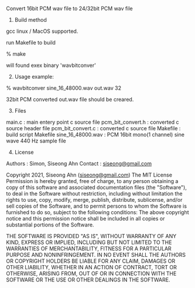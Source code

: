 Convert 16bit PCM wav file to 24/32bit PCM wav file


1. Build method

gcc linux / MacOS supported.

run Makefile to build

% make

will found exex binary 'wavbitconver'



2. Usage example:

% wavbitconver sine_16_48000.wav out.wav 32

32bit PCM converted out.wav file should be creared.


3. Files

main.c              : main entery point c source file
pcm_bit_convert.h   : converted c source header file
pcm_bit_convert.c   : converted c source file
Makefile            : build script Makefile
sine_16_48000.wav   : PCM 16bit mono(1 channel) sine wave 440 Hz sample file  


4. License

Authors  : Simon, Siseong Ahn
Contact : siseong@gmail.com

Copyright 2021, Siseong Ahn (siseong@gmail.com)
The MIT License
Permission is hereby granted, free of charge, to any person obtaining 
a copy of this software and associated documentation files (the "Software"), 
to deal in the Software without restriction, including without limitation 
the rights to use, copy, modify, merge, publish, distribute, sublicense, 
and/or sell copies of the Software, and to permit persons to whom 
the Software is furnished to do so, subject to the following conditions:
The above copyright notice and this permission notice shall be included 
in all copies or substantial portions of the Software.

THE SOFTWARE IS PROVIDED "AS IS", WITHOUT WARRANTY OF ANY KIND, EXPRESS OR 
IMPLIED, INCLUDING BUT NOT LIMITED TO THE WARRANTIES OF MERCHANTABILITY, 
FITNESS FOR A PARTICULAR PURPOSE AND NONINFRINGEMENT. IN NO EVENT SHALL 
THE AUTHORS OR COPYRIGHT HOLDERS BE LIABLE FOR ANY CLAIM, DAMAGES OR 
OTHER LIABILITY, WHETHER IN AN ACTION OF CONTRACT, TORT OR OTHERWISE, 
ARISING FROM, OUT OF OR IN CONNECTION WITH THE SOFTWARE OR THE USE OR 
OTHER DEALINGS IN THE SOFTWARE.
